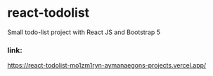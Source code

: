 # react-todolist
Small todo-list project with React JS and Bootstrap 5

### link:
https://react-todolist-mo1zm1ryn-aymanaegons-projects.vercel.app/

